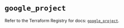 # `google_project`

Refer to the Terraform Registry for docs: [`google_project`](https://registry.terraform.io/providers/hashicorp/google-beta/5.19.0/docs/resources/google_project).
